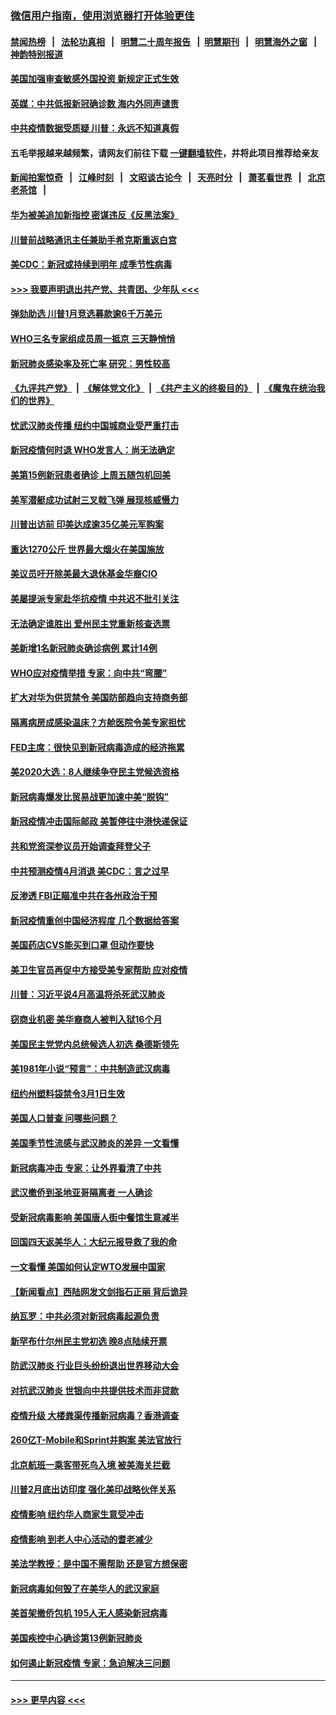 ### [微信用户指南，使用浏览器打开体验更佳](https://github.com/gfw-breaker/banned-news1/blob/master/indexes/wechat-guide.md?t=0)
#### [禁闻热榜](热点新闻.md?t=0)  &nbsp;&nbsp;|&nbsp;&nbsp; [法轮功真相](https://github.com/gfw-breaker/truth/blob/master/README.md?t=0) &nbsp;&nbsp;|&nbsp;&nbsp; [明慧二十周年报告](https://github.com/gfw-breaker/mh-reports/blob/master/README.md?t=0) &nbsp;&nbsp;|&nbsp;&nbsp;[明慧期刊](https://github.com/gfw-breaker/mh-qikan) &nbsp;&nbsp;|&nbsp;&nbsp; [明慧海外之窗](https://github.com/gfw-breaker/mh-news/blob/master/README.md?t=0) &nbsp;&nbsp;|&nbsp;&nbsp; [神韵特别报道](https://github.com/gfw-breaker/mh-news/blob/master/shenyun.md?t=0)
#### [美国加强审查敏感外国投资 新规定正式生效](../pages/nsc412/n11868041.md?t=02141322) 
#### [英媒：中共低报新冠确诊数 海内外同声谴责](../pages/nsc412/n11867421.md?t=02141322) 
#### [中共疫情数据受质疑 川普：永远不知道真假](../pages/nsc412/n11867195.md?t=02141322) 
#### 五毛举报越来越频繁，请网友们前往下载 [一键翻墙软件](https://github.com/gfw-breaker/ssr-accounts)，并将此项目推荐给亲友
#### [新闻拍案惊奇](https://github.com/gfw-breaker/banned-news1/blob/master/pages/link4.md) &nbsp;&nbsp;|&nbsp;&nbsp; [江峰时刻](https://github.com/gfw-breaker/banned-news1/blob/master/pages/link4.md) &nbsp;&nbsp;|&nbsp;&nbsp; [文昭谈古论今](https://github.com/gfw-breaker/banned-news1/blob/master/pages/link4.md) &nbsp;&nbsp;|&nbsp;&nbsp; [天亮时分](https://github.com/gfw-breaker/banned-news1/blob/master/pages/link4.md) &nbsp;&nbsp;|&nbsp;&nbsp; [萧茗看世界](https://github.com/gfw-breaker/banned-news1/blob/master/pages/link4.md) &nbsp;&nbsp;|&nbsp;&nbsp; [北京老茶馆](https://github.com/gfw-breaker/banned-news1/blob/master/pages/link4.md) &nbsp;&nbsp;|&nbsp;&nbsp; 
#### [华为被美追加新指控 密谋违反《反黑法案》](../pages/nsc412/n11867191.md?t=02141322) 
#### [川普前战略通讯主任兼助手希克斯重返白宫](../pages/nsc412/n11867104.md?t=02141322) 
#### [美CDC：新冠或持续到明年 成季节性病毒](../pages/nsc412/n11867279.md?t=02141322) 
#### [>>> 我要声明退出共产党、共青团、少年队 <<<](https://github.com/begood0513/goodnews/blob/master/quit/letter.md) 
#### [弹劾助选 川普1月竞选募款逾6千万美元](../pages/nsc412/n11866950.md?t=02141322) 
#### [WHO三名专家组成员周一抵京 三天静悄悄](../pages/nsc412/n11866947.md?t=02141322) 
#### [新冠肺炎感染率及死亡率 研究：男性较高](../pages/nsc412/n11866956.md?t=02141322) 
#### [《九评共产党》](https://github.com/begood0513/9ping.md/blob/master/README.md) &nbsp;|&nbsp; [《解体党文化》](../../../../jtdwh.md/blob/master/README.md)  &nbsp;|&nbsp; [《共产主义的终极目的》](../../../../gczydzjmd.md/blob/master/README.md) &nbsp;|&nbsp; [《魔鬼在统治我们的世界》](../../../../mgztzwmdsj.md/blob/master/README.md) 
#### [忧武汉肺炎传播 纽约中国城商业受严重打击](../pages/nsc412/n11866902.md?t=02141322) 
#### [新冠疫情何时退 WHO发言人：尚无法确定](../pages/nsc412/n11866864.md?t=02141322) 
#### [美第15例新冠患者确诊 上周五随包机回美](../pages/nsc412/n11866852.md?t=02141322) 
#### [美军潜艇成功试射三叉戟飞弹 展现核威慑力](../pages/nsc412/n11866046.md?t=02141322) 
#### [川普出访前 印美达成逾35亿美元军购案](../pages/nsc412/n11865444.md?t=02141322) 
#### [重达1270公斤 世界最大烟火在美国施放](../pages/nsc412/n11865198.md?t=02141322) 
#### [美议员吁开除美最大退休基金华裔CIO](../pages/nsc412/n11865230.md?t=02141322) 
#### [美屡提派专家赴华抗疫情 中共迟不批引关注](../pages/nsc412/n11864719.md?t=02141322) 
#### [无法确定谁胜出 爱州民主党重新核查选票](../pages/nsc412/n11864830.md?t=02141322) 
#### [美新增1名新冠肺炎确诊病例 累计14例](../pages/nsc412/n11864893.md?t=02141322) 
#### [WHO应对疫情举措 专家：向中共“弯腰”](../pages/nsc412/n11864727.md?t=02141322) 
#### [扩大对华为供货禁令 美国防部趋向支持商务部](../pages/nsc412/n11864773.md?t=02141322) 
#### [隔离病房成感染温床？方舱医院令美专家担忧](../pages/nsc412/n11864575.md?t=02141322) 
#### [FED主席：很快见到新冠病毒造成的经济拖累](../pages/nsc412/n11864507.md?t=02141322) 
#### [美2020大选：8人继续争夺民主党候选资格](../pages/nsc412/n11864327.md?t=02141322) 
#### [新冠病毒爆发比贸易战更加速中美“脱钩”](../pages/nsc412/n11864470.md?t=02141322) 
#### [新冠疫情冲击国际邮政 美暂停往中港快递保证](../pages/nsc412/n11864207.md?t=02141322) 
#### [共和党资深参议员开始调查拜登父子](../pages/nsc412/n11863984.md?t=02141322) 
#### [中共预测疫情4月消退 美CDC：言之过早](../pages/nsc412/n11864310.md?t=02141322) 
#### [反渗透 FBI正瞄准中共在各州政治干预](../pages/nsc412/n11864300.md?t=02141322) 
#### [新冠疫情重创中国经济程度 几个数据给答案](../pages/nsc412/n11864203.md?t=02141322) 
#### [美国药店CVS能买到口罩 但动作要快](../pages/nsc412/n11862438.md?t=02141322) 
#### [美卫生官员再促中方接受美专家帮助 应对疫情](../pages/nsc412/n11864043.md?t=02141322) 
#### [川普：习近平说4月高温将杀死武汉肺炎](../pages/nsc412/n11860814.md?t=02141322) 
#### [窃商业机密 美华裔商人被判入狱16个月](../pages/nsc412/n11863911.md?t=02141322) 
#### [美国民主党党内总统候选人初选 桑德斯领先](../pages/nsc412/n11863475.md?t=02141322) 
#### [美1981年小说“预言”：中共制造武汉病毒](../pages/nsc412/n11863306.md?t=02141322) 
#### [纽约州塑料袋禁令3月1日生效](../pages/nsc412/n11862832.md?t=02141322) 
#### [美国人口普查  问哪些问题？](../pages/nsc412/n11862808.md?t=02141322) 
#### [美国季节性流感与武汉肺炎的差异 一文看懂](../pages/nsc412/n11862428.md?t=02141322) 
#### [新冠病毒冲击 专家：让外界看清了中共](../pages/nsc412/n11862280.md?t=02141322) 
#### [武汉撤侨到圣地亚哥隔离者 一人确诊](../pages/nsc412/n11862460.md?t=02141322) 
#### [受新冠病毒影响 美国唐人街中餐馆生意减半](../pages/nsc412/n11861940.md?t=02141322) 
#### [回国四天返美华人：大纪元报导救了我的命](../pages/nsc412/n11862181.md?t=02141322) 
#### [一文看懂 美国如何认定WTO发展中国家](../pages/nsc412/n11862051.md?t=02141322) 
#### [【新闻看点】西陆网发文剑指石正丽 背后诡异](../pages/nsc412/n11861792.md?t=02141322) 
#### [纳瓦罗：中共必须对新冠病毒起源负责](../pages/nsc412/n11861810.md?t=02141322) 
#### [新罕布什尔州民主党初选 晚8点陆续开票](../pages/nsc412/n11861872.md?t=02141322) 
#### [防武汉肺炎 行业巨头纷纷退出世界移动大会](../pages/nsc412/n11861795.md?t=02141322) 
#### [对抗武汉肺炎 世银向中共提供技术而非贷款](../pages/nsc412/n11861652.md?t=02141322) 
#### [疫情升级 大楼粪渠传播新冠病毒？香港调查](../pages/nsc412/n11861556.md?t=02141322) 
#### [260亿T-Mobile和Sprint并购案 美法官放行](../pages/nsc412/n11861511.md?t=02141322) 
#### [北京航班一乘客带死鸟入境 被美海关拦截](../pages/nsc412/n11861317.md?t=02141322) 
#### [川普2月底出访印度 强化美印战略伙伴关系](../pages/nsc412/n11860557.md?t=02141322) 
#### [疫情影响  纽约华人商家生意受冲击](../pages/nsc412/n11860284.md?t=02141322) 
#### [疫情影响  到老人中心活动的耆老减少](../pages/nsc412/n11860199.md?t=02141322) 
#### [美法学教授：是中国不需帮助 还是官方想保密](../pages/nsc412/n11859492.md?t=02141322) 
#### [新冠病毒如何毁了在美华人的武汉家庭](../pages/nsc412/n11859524.md?t=02141322) 
#### [美首架撤侨包机 195人无人感染新冠病毒](../pages/nsc412/n11859908.md?t=02141322) 
#### [美国疾控中心确诊第13例新冠肺炎](../pages/nsc412/n11859966.md?t=02141322) 
#### [如何遏止新冠疫情 专家：急迫解决三问题](../pages/nsc412/n11859685.md?t=02141322) 

----
#### [ >>> 更早内容 <<< ](../indexes/nsc412-earlier.md)
